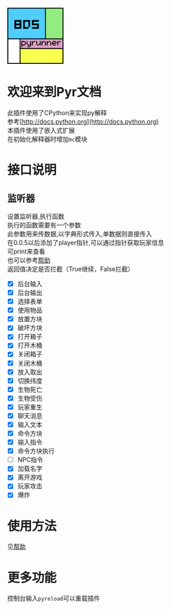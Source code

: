 ![logo](logo.png)<br>
# 欢迎来到Pyr文档
此插件使用了CPython来实现py解释<br>
参考[http://docs.python.org](http://docs.python.org)<br>
本插件使用了嵌入式扩展<br>
在初始化解释器时增加`mc`模块<br>
# 接口说明
## 监听器
设置监听器,执行函数<br>
执行的函数需要有一个参数<br>
此参数用来传数据,以字典形式传入,单数据则直接传入<br>
在0.0.5以后添加了player指针,可以通过指针获取玩家信息<br>
可print来查看<br>
也可以参考[帮助](帮助.txt)<br>
返回值决定是否拦截（True继续，False拦截）<br>
* [x] 后台输入
* [x] 后台输出
* [x] 选择表单
* [x] 使用物品
* [x] 放置方块
* [x] 破坏方块
* [x] 打开箱子
* [x] 打开木桶
* [x] 关闭箱子
* [x] 关闭木桶
* [x] 放入取出
* [x] 切换纬度
* [x] 生物死亡
* [x] 生物受伤
* [x] 玩家重生
* [x] 聊天消息
* [x] 输入文本
* [x] 命令方块
* [x] 输入指令
* [x] 命令方块执行
* [ ] NPC指令
* [x] 加载名字
* [x] 离开游戏
* [x] 玩家攻击
* [x] 爆炸
# 使用方法
见[帮助](帮助.txt)
# 更多功能
控制台输入`pyreload`可以重载插件